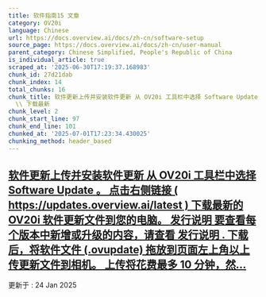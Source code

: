 ```yaml
---
title: 软件指南15 文章
category: OV20i
language: Chinese
url: https://docs.overview.ai/docs/zh-cn/software-setup
source_page: https://docs.overview.ai/docs/zh-cn/user-manual
parent_category: Chinese Simplified, People's Republic of China
is_individual_article: true
scraped_at: '2025-06-30T17:19:37.168983'
chunk_id: 27d21dab
chunk_index: 14
total_chunks: 16
chunk_title: 软件更新上传并安装软件更新 从 OV20i 工具栏中选择 Software Update 。 点击右侧链接 \\ https://updates.overview.ai/latest
  \\ 下载最新
chunk_level: 2
chunk_start_line: 97
chunk_end_line: 101
chunked_at: '2025-07-01T17:23:34.430025'
chunking_method: header_based
---
```


## [软件更新上传并安装软件更新 从 OV20i 工具栏中选择 Software Update 。 点击右侧链接 \( https://updates.overview.ai/latest \) 下载最新的 OV20i 软件更新文件到您的电脑。 发行说明 要查看每个版本中新增或升级的内容，请查看 发行说明 . 下载后，将软件文件 \(.ovupdate\) 拖放到页面左上角以上传更新文件到相机。 上传将花费最多 10 分钟，然...](/docs/zh-cn/software-update)

更新于 : 24 Jan 2025
